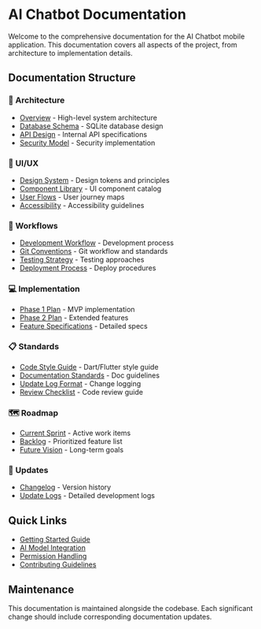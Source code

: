 # AI Chatbot Documentation

Welcome to the comprehensive documentation for the AI Chatbot mobile application. This documentation covers all aspects of the project, from architecture to implementation details.

## Documentation Structure

### 📐 Architecture
- [Overview](architecture/overview.md) - High-level system architecture
- [Database Schema](architecture/database-schema.md) - SQLite database design
- [API Design](architecture/api-design.md) - Internal API specifications
- [Security Model](architecture/security-model.md) - Security implementation

### 🎨 UI/UX
- [Design System](ui-ux/design-system.md) - Design tokens and principles
- [Component Library](ui-ux/component-library.md) - UI component catalog
- [User Flows](ui-ux/user-flows.md) - User journey maps
- [Accessibility](ui-ux/accessibility.md) - Accessibility guidelines

### 🔄 Workflows
- [Development Workflow](workflows/development-workflow.md) - Development process
- [Git Conventions](workflows/git-conventions.md) - Git workflow and standards
- [Testing Strategy](workflows/testing-strategy.md) - Testing approaches
- [Deployment Process](workflows/deployment-process.md) - Deploy procedures

### 💻 Implementation
- [Phase 1 Plan](implementation/phase-1-plan.md) - MVP implementation
- [Phase 2 Plan](implementation/phase-2-plan.md) - Extended features
- [Feature Specifications](implementation/feature-specifications/) - Detailed specs

### 📋 Standards
- [Code Style Guide](standards/code-style-guide.md) - Dart/Flutter style guide
- [Documentation Standards](standards/documentation-standards.md) - Doc guidelines
- [Update Log Format](standards/update-log-format.md) - Change logging
- [Review Checklist](standards/review-checklist.md) - Code review guide

### 🗺️ Roadmap
- [Current Sprint](roadmap/current-sprint.md) - Active work items
- [Backlog](roadmap/backlog.md) - Prioritized feature list
- [Future Vision](roadmap/future-vision.md) - Long-term goals

### 📝 Updates
- [Changelog](updates/CHANGELOG.md) - Version history
- [Update Logs](updates/update-logs/) - Detailed development logs

## Quick Links

- [Getting Started Guide](implementation/getting-started.md)
- [AI Model Integration](architecture/ai-integration.md)
- [Permission Handling](implementation/permission-handling.md)
- [Contributing Guidelines](../CONTRIBUTING.md)

## Maintenance

This documentation is maintained alongside the codebase. Each significant change should include corresponding documentation updates.